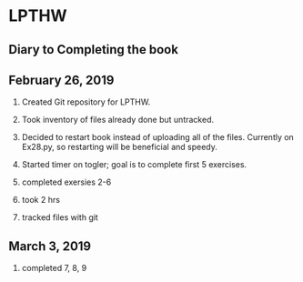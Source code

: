 # LPTHW

## Diary to Completing the book

## February 26, 2019

1. Created Git repository for LPTHW.

2. Took inventory of files already done but untracked.

3. Decided to restart book instead of uploading all of the files.
Currently on Ex28.py, so restarting will be beneficial and speedy.

4. Started timer on togler; goal is to complete first 5 exercises.

5. completed exersies 2-6

6. took 2 hrs

7. tracked files with git

## March 3, 2019
1. completed 7, 8, 9 
